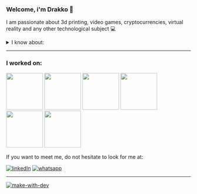 ### Welcome, i'm Drakko 👋

I am passionate about 3d printing, video games, cryptocurrencies, virtual reality and any other technological subject :computer:

<details>
<summary>I know about:</summary>
<br>
  
## Programming Languages

![javascript](https://img.shields.io/badge/JavaScript-F7DF1E?style=for-the-badge&logo=javascript&logoColor=black)
![typescript](https://img.shields.io/badge/TypeScript-007ACC?style=for-the-badge&logo=typescript&logoColor=white)
![dart](https://img.shields.io/badge/Dart-000000?style=for-the-badge&logo=dart&logoColor=white)
![markdown](https://img.shields.io/badge/Markdown-000000?style=for-the-badge&logo=markdown&logoColor=white)

## Frontend
![reactjs](https://img.shields.io/badge/React-20232A?style=for-the-badge&logo=react&logoColor=61DAFB)
![vue](https://img.shields.io/badge/Vue.js-35495E?style=for-the-badge&logo=vue.js&logoColor=4FC08D)
![svelte](https://img.shields.io/badge/Svelte-4A4A55?style=for-the-badge&logo=svelte&logoColor=FF3E00)
![angular](https://img.shields.io/badge/Angular-DD0031?style=for-the-badge&logo=angular&logoColor=white)

![materialui](https://img.shields.io/badge/Material--UI-0081CB?style=for-the-badge&logo=material-ui&logoColor=white)
![bootstrap](https://img.shields.io/badge/Bootstrap-563D7C?style=for-the-badge&logo=bootstrap&logoColor=white)
![styled-componets](https://img.shields.io/badge/styled--components-DB7093?style=for-the-badge&logo=styled-components&logoColor=white)
![sass](https://img.shields.io/badge/Sass-CC6699?style=for-the-badge&logo=sass&logoColor=white)
![tailwind](https://img.shields.io/badge/Tailwind_CSS-38B2AC?style=for-the-badge&logo=tailwind-css&logoColor=white)
![reactrouter](https://img.shields.io/badge/React_Router-CA4245?style=for-the-badge&logo=react-router&logoColor=white)
![jquery](https://img.shields.io/badge/jQuery-0769AD?style=for-the-badge&logo=jquery&logoColor=white)

![redux](https://img.shields.io/badge/Redux-593D88?style=for-the-badge&logo=redux&logoColor=white)
![atom](https://img.shields.io/badge/Atom-66595C?style=for-the-badge&logo=Atom&logoColor=white)

## Backend
![nodejs](https://img.shields.io/badge/Node.js-43853D?style=for-the-badge&logo=node.js&logoColor=white)
![express](https://img.shields.io/badge/Express.js-404D59?style=for-the-badge)

![mongodb](https://img.shields.io/badge/MongoDB-4EA94B?style=for-the-badge&logo=mongodb&logoColor=white)
![mysql](https://img.shields.io/badge/MySQL-00000F?style=for-the-badge&logo=mysql&logoColor=white)
![postgresql](https://img.shields.io/badge/PostgreSQL-316192?style=for-the-badge&logo=postgresql&logoColor=white)
  
## Mobile
![reactNative](https://img.shields.io/badge/React_Native-20232A?style=for-the-badge&logo=react&logoColor=61DAFB)
![flutter](https://img.shields.io/badge/Flutter-02569B?style=for-the-badge&logo=flutter&logoColor=white)

## Cloud
![aws](https://img.shields.io/badge/Amazon_AWS-FF9900?style=for-the-badge&logo=amazonaws&logoColor=white)
![heroku](https://img.shields.io/badge/Heroku-430098?style=for-the-badge&logo=heroku&logoColor=white)
![nettifly](https://img.shields.io/badge/Netlify-00C7B7?style=for-the-badge&logo=netlify&logoColor=white)
![twilio](https://img.shields.io/badge/Twilio-F22F46?style=for-the-badge&logo=Twilio&logoColor=white)

## Test
![jest](https://img.shields.io/badge/Jest-323330?style=for-the-badge&logo=Jest&logoColor=white)
![testing](https://img.shields.io/badge/testing%20library-323330?style=for-the-badge&logo=testing-library&logoColor=red)
</details>

<hr>

### I worked on:
[<img src="https://user-images.githubusercontent.com/57687342/227535618-7049fda7-9f72-4b24-bef3-6c7b6a830bd3.png" width="100" height="100">](https://bit.institute/)
[<img src="https://user-images.githubusercontent.com/57687342/227535833-cc8fe165-61aa-4995-9a4b-32d767f0387c.jpg" width="100" height="100">](https://sense-digital.co/landing-marketing-9-sergio-ga/?utm_term=sense%20digital&utm_campaign=MKT_Col_-_General_-_Search_-_Potenciales&utm_source=adwords&utm_medium=ppc&hsa_acc=8336534952&hsa_cam=18077553788&hsa_grp=141408400739&hsa_ad=621424382582&hsa_src=g&hsa_tgt=kwd-891660918367&hsa_kw=sense%20digital&hsa_mt=p&hsa_net=adwords&hsa_ver=3&gclid=Cj0KCQjwlPWgBhDHARIsAH2xdNe4OiYRX8fMEemA0F09yOTMzsjSJuX9P7v5F8bD0bDL1nro-ZX-6MEaArbBEALw_wcB)
[<img src="https://user-images.githubusercontent.com/57687342/227536088-d390782d-a612-4da0-86ba-1ff4efad9614.png" width="100" height="100">](https://rebustech.io/)
[<img src="https://media.licdn.com/dms/image/C4E0BAQE57T41T0ZR8A/company-logo_200_200/0/1587092424852?e=2147483647&v=beta&t=KeWpAEzM4ESlfH0As5SRjMrj04gWb18SRZFEJoCMN7Y" width="100" height="100">](https://itglobers.com/)
[<img src="https://user-images.githubusercontent.com/57687342/227538339-4ce66d6c-8350-48bb-9df5-9e38bf91c4c5.jpg" width="100" height="100">](https://www.donrep.co/)
[<img src="https://github.com/drakkomaximo/drakkomaximo/assets/57687342/048f3128-5745-40a3-bc5f-eb692f75dac3" width="100" height="100">](https://www.publicisgroupe.com/en/the-groupe/about-publicis-groupe)


If you want to meet me, do not hesitate to look for me at:

[![linkedIn](https://img.shields.io/badge/LinkedIn-0077B5?style=for-the-badge&logo=linkedin&logoColor=white)](https://www.linkedin.com/in/ingvillanuevat1/)
[![whatsapp](https://img.shields.io/badge/WhatsApp-25D366?style=for-the-badge&logo=whatsapp&logoColor=white)](https://wa.me/+573202861352)

<hr>

[![make-with-dev](https://user-images.githubusercontent.com/57687342/227534078-8e17fade-e0f1-4ee1-af71-b62f57edc2f3.svg)](https://dev.to/envoy_/150-badges-for-github-pnk#skills)


<!--
**drakkomaximo/drakkomaximo** is a ✨ _special_ ✨ repository because its `README.md` (this file) appears on your GitHub profile.

Here are some ideas to get you started:

- 🔭 I’m currently working on ...
- 🌱 I’m currently learning ...
- 👯 I’m looking to collaborate on ...
- 🤔 I’m looking for help with ...
- 💬 Ask me about ...
- 📫 How to reach me: ...
- 😄 Pronouns: ...
- ⚡ Fun fact: ...
-->
